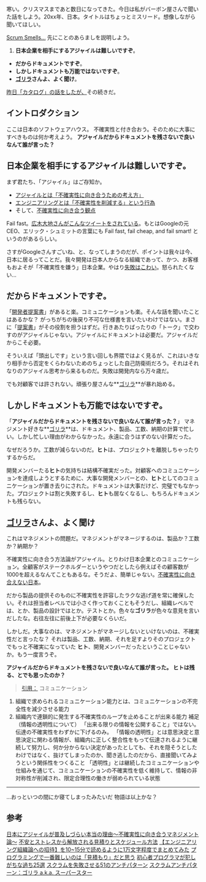 寒い。クリスマスまであと数日になってきた。今日は私がバーボン屋さんで聞いた話をしよう。20xx年、日本。タイトルはちょっとミスリード。想像しながら聞いてほしい。

[Scrum Smells...](http://scrumcommunity.pbworks.com/w/page/10149004/Scrum%20Smells)
先にことのあらましを説明しよう。


1. **日本企業を相手にするアジャイルは難しいですぞ**。
- **だからドキュメントですぞ**。
- **しかしドキュメントも万能ではないですぞ**。
- **[ゴリラ](https://note.com/takahiroyte/n/n6f75de0060a5)さんよ、よく聞け**。


[昨日「カタログ」の話をしたが、](https://qiita.com/e99h2121/items/b3a09cab545b9bbd3308)その続きだ。


## イントロダクション
ここは日本のソフトウェアハウス。
不確実性と付き合おう。そのために大事にすべきものは何か考えよう。
**アジャイルだからドキュメントを残さないで良いなんて誰が言った？**

## 日本企業を相手にするアジャイルは難しいですぞ。
まず君たち、「アジャイル」はご存知か。

- [アジャイルとは「不確実性に向き合うための考え方」](https://qiita.com/hirokidaichi/items/1faf7a57cc55562a15e1#%E3%82%A2%E3%82%B8%E3%83%A3%E3%82%A4%E3%83%AB%E3%81%A3%E3%81%A6%E4%BD%95%E3%81%A0)
- [エンジニアリングとは「不確実性を削減する」という行為](https://qiita.com/hirokidaichi/items/1faf7a57cc55562a15e1#%E3%82%A8%E3%83%B3%E3%82%B8%E3%83%8B%E3%82%A2%E3%83%AA%E3%83%B3%E3%82%B0%E3%82%92%E5%95%8F%E3%81%84%E7%9B%B4%E3%81%99)
- そして、[不確実性に向き合う観点](https://qiita.com/vankobe/items/551a77fc4fd4b1378fd8#%E8%A8%88%E7%94%BB%E3%81%AE%E3%83%AC%E3%83%93%E3%83%A5%E3%83%BC%E8%A6%B3%E7%82%B9%E3%83%81%E3%82%A7%E3%83%83%E3%82%AF%E3%83%AA%E3%82%B9%E3%83%88)

Fail fast。[広木大地さんがこんなツイートをされている](https://twitter.com/hiroki_daichi/status/1303917961049112576)。もとはGoogleの元CEO、エリック・シュミットの言葉にも Fail fast, fail cheap, and fail smart! というのがあるらしい。

さすがGoogleさんすごいね、と、なってしまうのだが、ポイントは我々は今、日本に居るってことだ。我々開発は日本人からなる組織であって、かつ、お客様もおよそが「不確実性を嫌う」日本企業。やはり[失敗はこわい](https://qiita.com/e99h2121/items/873281d73cc504e5a64d)。怒られたくない...

## だからドキュメントですぞ。

「[開発者提案書](https://qiita.com/e99h2121/items/b3a09cab545b9bbd3308)」があると楽。コミュニケーションも楽。そんな話を聞いたことはあるかな？
がっちがちの後戻り不可な仕様書を言いたいわけではない。まさに「[提案書](https://qiita.com/e99h2121/items/b3a09cab545b9bbd3308)」がその役割を担うはずだ。行きあたりばったりの「トーク」で交わすのがアジャイルじゃない。アジャイルにドキュメントは必要だ。アジャイルだからこそ必要。

そういえば「頭出しです」という言い回しも界隈ではよく見るが、これはいきなり相手から否定をくらわないためのちょっとした自己防衛術だろう。それはそれなりのアジャイル思考から来るものだ。失敗は開発内なら万々歳だ。

でも対顧客では許されない。頑張り屋さんな**[ゴリラ](https://note.com/takahiroyte/n/n6f75de0060a5)**が暴れ始める。

## しかしドキュメントも万能ではないですぞ。
「**アジャイルだからドキュメントを残さないで良いなんて誰が言った？**」
マネジメント好きな**[ゴリラ](https://note.com/takahiroyte/n/n6f75de0060a5)**は、ドキュメント、製品、工数、納期の計算で忙しい。しかし忙しい理由がわからなかった。永遠に合うはずのない計算だった。

なぜだろうか。工数が減らないのだ。**ヒト**は、プロジェクトを離脱しちゃったりするからだ。

開発メンバーたる**ヒト**の気持ちは結構不確実だった。対顧客へのコミュニケーションを達成しようとするために、大事な開発メンバーとの、**ヒト**としてのコミュニケーションが置き去りにされた。ドキュメントは大事だけど、完璧でもなかった。プロジェクトは割と失敗するし、**ヒト**も居なくなるし、もちろんドキュメントも残らない。


## [ゴリラ](https://note.com/takahiroyte/n/n6f75de0060a5)さんよ、よく聞け

これはマネジメントの問題だ。マネジメントがマネージするのは、製品か？工数か？納期か？

不確実性に向き合う方法論がアジャイル。とりわけ日本企業とのコミュニケーション。全顧客がステークホルダーというやつだとしたら例えばその顧客数が1000を超えるなんてこともあるな。そうだよ、簡単じゃない。[不確実性に向き合えない日本](https://qiita.com/hirokidaichi/items/1faf7a57cc55562a15e1#%E4%B8%8D%E7%A2%BA%E5%AE%9F%E6%80%A7%E3%81%AB%E5%90%91%E3%81%8D%E5%90%88%E3%81%88%E3%81%AA%E3%81%84%E6%97%A5%E6%9C%AC)。

だから製品の提供そのものに不確実性を許容したラクな逃げ道を常に確保したい。それは担当者レベルでは小さく作っておくこともそうだし、組織レベルでは、とか、製品の設計ではとか。テストとか。色々な**ゴリラ**が色々な意見を言いだしたな。右往左往に前後上下が必要なくらいだ。

しかしだ。大事なのは、マネジメントがマネージしないといけないのは、不確実性だと言ったな？ それは製品、工数、納期、それを足すよりそのプロジェクトでもっと不確実になっていた **ヒト**、開発メンバーだったということじゃないか。もう一度言うぞ。

**アジャイルだからドキュメントを残さないで良いなんて誰が言った。
ヒトは残る、とでも思ったのか？**

> [引用：](https://qiita.com/kamesennin/items/89d479112554a6f9d038#%E4%B8%8D%E7%A2%BA%E5%AE%9F%E6%80%A7%E3%82%92%E6%B8%9B%E3%82%89%E3%81%99%E6%96%B9%E6%B3%95) 
コミュニケーション
1. 組織で求められるコミュニケーション能力とは、コミュニケーションの不完全性を減少させる能力
2. 組織内で連鎖的に発生する不確実性のループを止めることが出来る能力
補足（情報の透明性について）
「出来る限りの情報を公開すること」ではない。伝達の不確実性をわずかに下げるのみ。
「情報の透明性」とは意思決定と意思決定に関わる情報が、組織内に正しく整合性をもって伝達されるように継続して努力し、何か分からない決定があったとしても、それを隠そうとしたわけではなく、抜けてしまったのか、聞き逃したのだから、直接聞いてみようという関係性をつくること
「透明性」とは継続したコミュニケーションや仕組みを通じて、コミュニケーションの不確実性を低く維持して、情報の非対称性が削減され、限定合理性の働きが弱められている状態

---

...おっといつの間にか寝てしまったみたいだ
物語は以上かな？

## 参考
[日本にアジャイルが普及しづらい本当の理由〜不確実性に向き合うマネジメント論〜](https://qiita.com/hirokidaichi/items/1faf7a57cc55562a15e1)
[不安とストレスから解放される見積りとスケジュール方法](https://qiita.com/hirokidaichi/items/5a204a57a200569f755d)
[【エンジニアリング組織論への招待】を10~15分で読めるように1万文字程度でまとめてみた](https://qiita.com/kamesennin/items/89d479112554a6f9d038)
[プログラミングで一番難しいのは「見積もり」だと思う](https://qiita.com/yuno_miyako/items/8678cd542fbb7050e40e)
[初心者プログラマが犯しがちな過ち25選](https://qiita.com/rana_kualu/items/379eefb3a40c6b44cb92#2-%E5%AE%9F%E8%A3%85%E3%81%99%E3%82%8B%E5%89%8D%E3%81%AB%E8%A8%AD%E8%A8%88%E3%81%97%E3%81%99%E3%81%8E%E3%82%8B)
[スクラムを失敗させる51のアンチパターン](https://qiita.com/TakahiRoyte/items/855b6116c8132b0c9286) 
[スクラムアンチパターン：ゴリラ a.k.a. スーパースター](https://note.com/takahiroyte/n/n6f75de0060a5)
